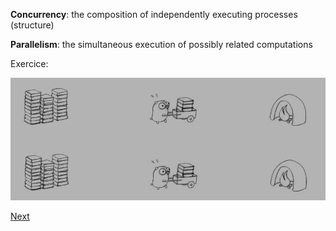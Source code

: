 **Concurrency**: the composition of independently executing processes (structure)

**Parallelism**: the simultaneous execution of possibly related computations

Exercice:

![ex](resources/s3.png)

[Next](concurrency4.md)